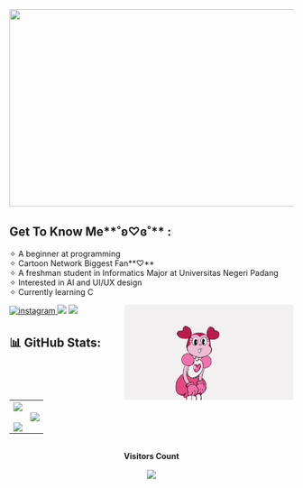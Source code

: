 <img src="https://github.com/setyacarinaa/setyacarinaa/blob/main/W(1).gif" width="800" height="350"/>

## Get To Know Me**˚ʚ♡ɞ˚**  :
✧   A beginner at programming<br>
✧   Cartoon Network Biggest Fan**♡**<br>
✧   A freshman student in Informatics Major at Universitas Negeri Padang<br>
✧   Interested in AI and UI/UX design<br>
✧   Currently learning C<br>

<a href="https://instagram.com/setyacarinaa" target="_blank">
<img src=https://img.shields.io/badge/instagram-%ff5851db.svg?color=C13584&style=for-the-badge&logo=instagram&logoColor=white alt=instagram style="margin-bottom: 5px;" />
</a>

<img src="https://user-images.githubusercontent.com/73097560/115834477-dbab4500-a447-11eb-908a-139a6edaec5c.gif">
<img src="https://github.com/setyacarinaa/setyacarinaa/blob/main/spinel(1).gif" align="right" width="300">

<img src="{https://img.shields.io/badge/Instagram-E4405F?style=for-the-badge&logo=instagram&logoColor=white}" />

## 📊 GitHub Stats:
<table align="center">
  <tr>
    <td><img width="500p" align="center" src="https://awesome-github-stats.azurewebsites.net/user-stats/setyacarinaa?cardType=github&theme=omni&hide_border=false&include_all_commits=false&count_private=true"><br><br><img align="center" src="https://github-readme-streak-stats.herokuapp.com/?user=setyacarinaa&theme=omni&hide_border=false"></td>
    <td><img width="500p" align="center" src="https://github-readme-stats.vercel.app/api/top-langs/?username=setyacarinaa&theme=omni&hide_border=false&include_all_commits=false&count_private=true&layout=compact"></td>
  </tr>
</table>

<br>
<div align="center">
 <b style = {font-weight: 3000}>Visitors Count</b>
<p align="center"><img align="center" src="https://profile-counter.glitch.me/{setyacarinaa}/count.svg" /></p> 
<br>
</div>

<!---
setyacarinaa/setyacarinaa is a ✨ special ✨ repository because its `README.md` (this file) appears on your GitHub profile.
You can click the Preview link to take a look at your changes.
--->
